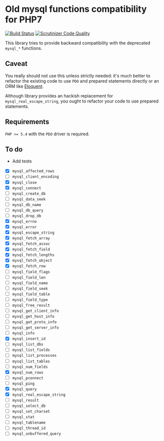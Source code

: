 
# Old mysql functions compatibility for PHP7

[![Build Status](https://travis-ci.org/mattbit/mysql-compat.svg?branch=master)](https://travis-ci.org/mattbit/mysql-compat)
[![Scrutinizer Code Quality](https://scrutinizer-ci.com/g/mattbit/mysql-compat/badges/quality-score.png?b=master)](https://scrutinizer-ci.com/g/mattbit/mysql-compat/?branch=master)

This library tries to provide backward compatibility with the deprecated `mysql_*` functions.

## Caveat

You really should not use this unless strictly needed: it's much better to refactor the existing code to use `PDO` and prepared statements directly or an ORM like [Eloquent](https://github.com/illuminate/database).

Although library provides an hackish replacement for `mysql_real_escape_string`, you ought to refactor your code to use prepared statements.

## Requirements

`PHP >= 5.4` with the `PDO` driver is required.

## To do

- Add tests

- [X] `mysql_​affected_​rows`
- [ ] `mysql_​client_​encoding`
- [X] `mysql_​close`
- [X] `mysql_​connect`
- [ ] `mysql_​create_​db`
- [ ] `mysql_​data_​seek`
- [ ] `mysql_​db_​name`
- [ ] `mysql_​db_​query`
- [ ] `mysql_​drop_​db`
- [X] `mysql_​errno`
- [X] `mysql_​error`
- [X] `mysql_​escape_​string`
- [X] `mysql_​fetch_​array`
- [X] `mysql_​fetch_​assoc`
- [X] `mysql_​fetch_​field`
- [X] `mysql_​fetch_​lengths`
- [X] `mysql_​fetch_​object`
- [X] `mysql_​fetch_​row`
- [ ] `mysql_​field_​flags`
- [ ] `mysql_​field_​len`
- [ ] `mysql_​field_​name`
- [ ] `mysql_​field_​seek`
- [ ] `mysql_​field_​table`
- [ ] `mysql_​field_​type`
- [ ] `mysql_​free_​result`
- [ ] `mysql_​get_​client_​info`
- [ ] `mysql_​get_​host_​info`
- [ ] `mysql_​get_​proto_​info`
- [ ] `mysql_​get_​server_​info`
- [ ] `mysql_​info`
- [X] `mysql_​insert_​id`
- [ ] `mysql_​list_​dbs`
- [ ] `mysql_​list_​fields`
- [ ] `mysql_​list_​processes`
- [ ] `mysql_​list_​tables`
- [ ] `mysql_​num_​fields`
- [X] `mysql_​num_​rows`
- [ ] `mysql_​pconnect`
- [ ] `mysql_​ping`
- [X] `mysql_​query`
- [X] `mysql_​real_​escape_​string`
- [ ] `mysql_​result`
- [ ] `mysql_​select_​db`
- [ ] `mysql_​set_​charset`
- [ ] `mysql_​stat`
- [ ] `mysql_​tablename`
- [ ] `mysql_​thread_​id`
- [ ] `mysql_​unbuffered_​query`
